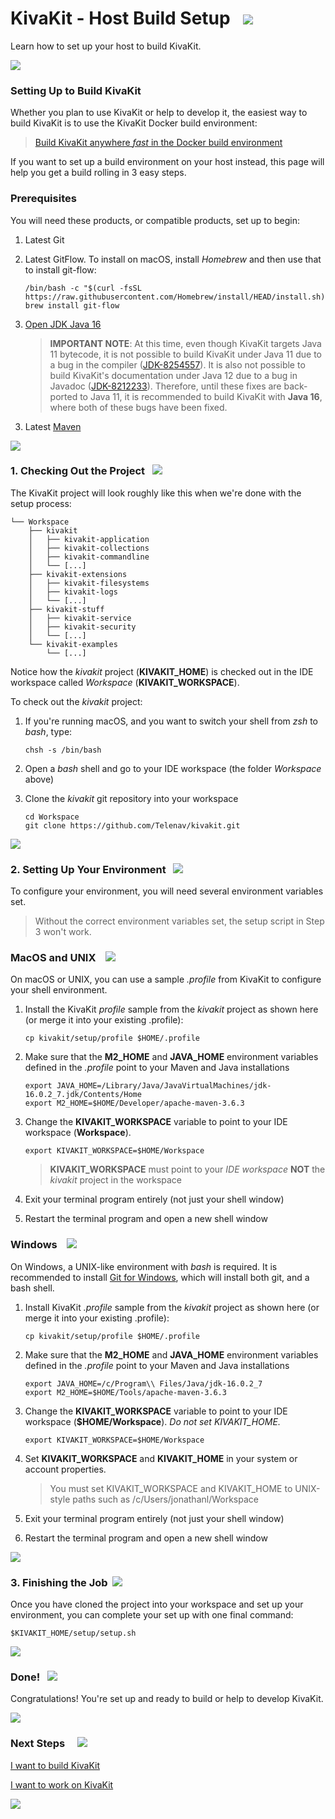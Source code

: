# KivaKit - Host Build Setup   <img src="https://telenav.github.io/telenav-assets/images/iconsbox-32.png" srcset="https://telenav.github.io/telenav-assets/images/iconsbox-32-2x.png 2x"/>

Learn how to set up your host to build KivaKit.

<img src="https://telenav.github.io/telenav-assets/images/iconshorizontal-line-512.png" srcset="https://telenav.github.io/telenav-assets/png/separators/horizontal-line-512-2x.png 2x"/>

### Setting Up to Build KivaKit

Whether you plan to use KivaKit or help to develop it, the easiest way to build KivaKit is to use the KivaKit Docker build environment:

> [Build KivaKit anywhere *fast* in the Docker build environment](docker-build-environment.md)

If you want to set up a build environment on your host instead, this page will help you get a build rolling in 3 easy steps.

### Prerequisites

You will need these products, or compatible products, set up to begin:

1. Latest Git
2. Latest GitFlow. To install on macOS, install *Homebrew* and then use that to install git-flow:

       /bin/bash -c "$(curl -fsSL https://raw.githubusercontent.com/Homebrew/install/HEAD/install.sh)"
       brew install git-flow

2. [Open JDK Java 16](https://adoptopenjdk.net/?variant=openjdk16&jvmVariant=hotspot)

   > **IMPORTANT NOTE**: At this time, even though KivaKit targets Java 11 bytecode, it is not possible to build KivaKit under Java 11 due to a bug in the compiler ([JDK-8254557](https://bugs.openjdk.java.net/browse/JDK-8254557)). It is also not possible to build KivaKit's documentation under Java 12 due to a bug in Javadoc ([JDK-8212233](https://bugs.openjdk.java.net/browse/JDK-8212233)). Therefore, until these fixes are back-ported to Java 11, it is recommended to build KivaKit with **Java 16**, where both of these bugs have been fixed.
>
>

3. Latest [Maven](https://maven.apache.org/download.cgi)

<img src="https://telenav.github.io/telenav-assets/images/iconshorizontal-line-512.png" srcset="https://telenav.github.io/telenav-assets/png/separators/horizontal-line-512-2x.png 2x"/>

### 1. Checking Out the Project   <img src="https://telenav.github.io/telenav-assets/images/iconsdown-arrow-32.png" srcset="https://telenav.github.io/telenav-assets/images/iconsdown-arrow-32-2x.png 2x"/>

The KivaKit project will look roughly like this when we're done with the setup process:

    └── Workspace
        ├── kivakit
        │   ├── kivakit-application
        │   ├── kivakit-collections
        │   ├── kivakit-commandline
        │   └── [...]
        ├── kivakit-extensions
        │   ├── kivakit-filesystems
        │   ├── kivakit-logs
        │   └── [...]
        ├── kivakit-stuff
        │   ├── kivakit-service
        │   ├── kivakit-security
        │   └── [...]
        └── kivakit-examples
            └── [...]

Notice how the *kivakit* project (**KIVAKIT_HOME**) is checked out in the IDE workspace called
*Workspace* (**KIVAKIT_WORKSPACE**).

To check out the *kivakit* project:

1. If you're running macOS, and you want to switch your shell from *zsh* to *bash*, type:

       chsh -s /bin/bash

2. Open a *bash* shell and go to your IDE workspace (the folder *Workspace* above)
3. Clone the *kivakit* git repository into your workspace

       cd Workspace 
       git clone https://github.com/Telenav/kivakit.git

<img src="https://telenav.github.io/telenav-assets/images/iconshorizontal-line-512.png" srcset="https://telenav.github.io/telenav-assets/png/separators/horizontal-line-512-2x.png 2x"/>

### 2. Setting Up Your Environment   <img src="https://telenav.github.io/telenav-assets/images/iconsbox-32.png" srcset="https://telenav.github.io/telenav-assets/images/iconsbox-32-2x.png 2x"/>

To configure your environment, you will need several environment variables set.

> Without the correct environment variables set, the setup script in Step 3 won't work.

### MacOS and UNIX    <img src="https://telenav.github.io/telenav-assets/images/iconsbluebook-32.png" srcset="https://telenav.github.io/telenav-assets/images/iconsbluebook-32-2x.png 2x"/>

On macOS or UNIX, you can use a sample *.profile* from KivaKit to configure your shell environment.

1. Install the KivaKit *profile* sample from the *kivakit* project as shown here (or merge it into your existing .profile):

       cp kivakit/setup/profile $HOME/.profile

2. Make sure that the **M2_HOME** and **JAVA_HOME** environment variables defined in the *.profile*
   point to your Maven and Java installations

       export JAVA_HOME=/Library/Java/JavaVirtualMachines/jdk-16.0.2_7.jdk/Contents/Home 
       export M2_HOME=$HOME/Developer/apache-maven-3.6.3

3. Change the **KIVAKIT_WORKSPACE** variable to point to your IDE workspace (**Workspace**).

       export KIVAKIT_WORKSPACE=$HOME/Workspace

   > **KIVAKIT_WORKSPACE** must point to your *IDE workspace* **NOT** the *kivakit* project in the workspace

4. Exit your terminal program entirely (not just your shell window)

5. Restart the terminal program and open a new shell window

### Windows &nbsp;&nbsp; <img src="https://telenav.github.io/telenav-assets/images/iconswindow-32.png" srcset="https://telenav.github.io/telenav-assets/images/iconswindow-32-2x.png 2x"/>

On Windows, a UNIX-like environment with *bash* is required. It is recommended to install [Git for Windows](https://gitforwindows.org/), which will install both git, and a bash shell.

1. Install KivaKit *.profile* sample from the *kivakit* project as shown here
   (or merge it into your existing .profile):

       cp kivakit/setup/profile $HOME/.profile

2. Make sure that the **M2_HOME** and **JAVA_HOME** environment variables defined in the *.profile*
   point to your Maven and Java installations

       export JAVA_HOME=/c/Program\\ Files/Java/jdk-16.0.2_7  
       export M2_HOME=$HOME/Tools/apache-maven-3.6.3

3. Change the **KIVAKIT_WORKSPACE** variable to point to your IDE workspace (**$HOME/Workspace**).
   _Do not set KIVAKIT_HOME._

       export KIVAKIT_WORKSPACE=$HOME/Workspace

4. Set **KIVAKIT_WORKSPACE** and **KIVAKIT_HOME** in your system or account properties.

   > You must set KIVAKIT_WORKSPACE and KIVAKIT_HOME to UNIX-style paths such as /c/Users/jonathanl/Workspace

5. Exit your terminal program entirely (not just your shell window)

6. Restart the terminal program and open a new shell window

<img src="https://telenav.github.io/telenav-assets/images/iconshorizontal-line-512.png" srcset="https://telenav.github.io/telenav-assets/png/separators/horizontal-line-512-2x.png 2x"/>

### 3. Finishing the Job  <img src="https://telenav.github.io/telenav-assets/images/iconsstars-32.png" srcset="https://telenav.github.io/telenav-assets/images/iconsstars-32-2x.png 2x"/>

Once you have cloned the project into your workspace and set up your environment, you can complete your set up with one final command:

    $KIVAKIT_HOME/setup/setup.sh

<img src="https://telenav.github.io/telenav-assets/images/iconshorizontal-line-512.png" srcset="https://telenav.github.io/telenav-assets/png/separators/horizontal-line-512-2x.png 2x"/>

### Done!   <img src="https://telenav.github.io/telenav-assets/images/iconsrocket-32.png" srcset="https://telenav.github.io/telenav-assets/images/iconsrocket-32-2x.png 2x"/>

Congratulations! You're set up and ready to build or help to develop KivaKit.

<img src="https://telenav.github.io/telenav-assets/images/iconshorizontal-line-512.png" srcset="https://telenav.github.io/telenav-assets/png/separators/horizontal-line-512-2x.png 2x"/>

### Next Steps &nbsp; &nbsp;  <img src="https://telenav.github.io/telenav-assets/images/iconsfootprints-32.png" srcset="https://telenav.github.io/telenav-assets/images/iconsfootprints-32-2x.png 2x"/>

[I want to build KivaKit](index.md)

[I want to work on KivaKit](../developing/index.md)


<img src="https://telenav.github.io/telenav-assets/images/iconshorizontal-line-512.png" srcset="https://telenav.github.io/telenav-assets/png/separators/horizontal-line-512-2x.png 2x"/>
